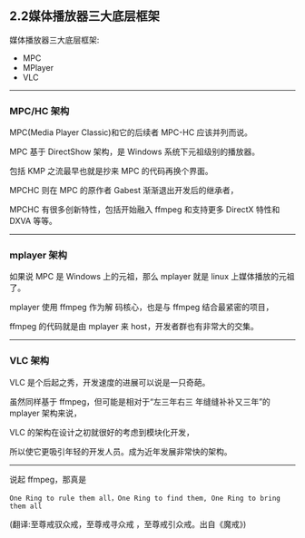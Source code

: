 ## 2.2媒体播放器三大底层框架

媒体播放器三大底层框架:
- MPC
- MPlayer
- VLC

---

### MPC/HC 架构

MPC(Media Player Classic)和它的后续者 MPC-HC 应该并列而说。

MPC 基于 DirectShow 架构，是 Windows 系统下元祖级别的播放器。

包括 KMP 之流最早也就是抄来 MPC 的代码再换个界面。

MPCHC 则在 MPC 的原作者 Gabest 渐渐退出开发后的继承者，

MPCHC 有很多创新特性，包括开始融入 ffmpeg 和支持更多 DirectX 特性和 DXVA 等等。

---

### mplayer 架构

如果说 MPC 是 Windows 上的元祖，那么 mplayer 就是 linux 上媒体播放的元祖了。

mplayer 使用 ffmpeg 作为解 码核心，也是与 ffmpeg 结合最紧密的项目，

ffmpeg 的代码就是由 mplayer 来 host，开发者群也有非常大的交集。

---

### VLC 架构

VLC 是个后起之秀，开发速度的进展可以说是一只奇葩。

虽然同样基于 ffmpeg，但可能是相对于“左三年右三 年缝缝补补又三年”的 mplayer 架构来说，

VLC 的架构在设计之初就很好的考虑到模块化开发，

所以使它更吸引年轻的开发人员。成为近年发展非常快的架构。

---

说起 ffmpeg，那真是

`One Ring to rule them all，One Ring to find them, One Ring to bring them all`

(翻译:至尊戒驭众戒，至尊戒寻众戒 ，至尊戒引众戒。出自《魔戒》)


